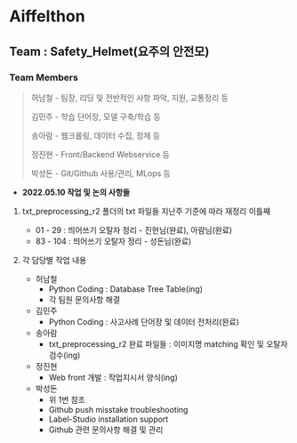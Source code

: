 # Aiffelthon
## Team : Safety_Helmet(요주의 안전모)
### Team Members
> 허남철 - 팀장, 리딩 및 전반적인 사항 파악, 지원, 교통정리 등
>
> 김민주 - 학습 단어장, 모델 구축/학습 등
>
> 송아람 - 웹크롤링, 데이터 수집, 정제 등
>
> 정진현 - Front/Backend Webservice 등
>
> 박성돈 - Git/Github 사용/관리, MLops 등

- __2022.05.10 작업 및 논의 사항들__
1. txt_preprocessing_r2 폴더의 txt 파일들 지난주 기준에 따라 재정리 이틀째  
    - 01 - 29  : 띄어쓰기 오탈자 정리 - 진현님(완료), 아람님(완료)   
    - 83 - 104 : 띄어쓰기 오탈자 정리 - 성돈님(완료)  


2. 각 담당별 작업 내용  
    - 허남철  
        - Python Coding : Database Tree Table(ing)  
        - 각 팀원 문의사항 해결
    - 김민주  
        - Python Coding : 사고사례 단어장 및 데이터 전처리(완료)  
    - 송아람  
        - txt_preprocessing_r2 완료 파일들 : 이미지명 matching 확인 및 오탈자 검수(ing)  
    - 정진현  
        - Web front 개발 : 작업지시서 양식(ing)  
    - 박성돈  
        - 위 1번 참조  
        - Github push misstake troubleshooting  
        - Label-Studio installation support  
        - Github 관련 문의사항 해결 및 관리          